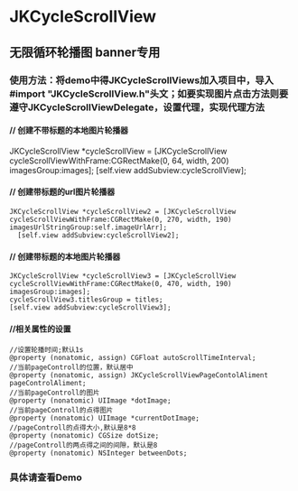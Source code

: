 # JKCycleScrollView
## 无限循环轮播图  banner专用


### 使用方法：将demo中得JKCycleScrollViews加入项目中，导入#import "JKCycleScrollView.h"头文；如要实现图片点击方法则要遵守JKCycleScrollViewDelegate，设置代理，实现代理方法

#### // 创建不带标题的本地图片轮播器
JKCycleScrollView *cycleScrollView = [JKCycleScrollView cycleScrollViewWithFrame:CGRectMake(0, 64, width, 200) imagesGroup:images];
[self.view addSubview:cycleScrollView];

####  // 创建带标题的url图片轮播器
    JKCycleScrollView *cycleScrollView2 = [JKCycleScrollView cycleScrollViewWithFrame:CGRectMake(0, 270, width, 190) imagesUrlStringGroup:self.imageUrlArr];
      [self.view addSubview:cycleScrollView2];
      
####  // 创建带标题的本地图片轮播器
    JKCycleScrollView *cycleScrollView3 = [JKCycleScrollView cycleScrollViewWithFrame:CGRectMake(0, 470, width, 190) imagesGroup:images];
    cycleScrollView3.titlesGroup = titles;
    [self.view addSubview:cycleScrollView3];
    
#### //相关属性的设置  
    //设置轮播时间;默认1s
    @property (nonatomic, assign) CGFloat autoScrollTimeInterval;
    //当前pageControll的位置，默认居中
    @property (nonatomic, assign) JKCycleScrollViewPageContolAliment pageControlAliment;
    //当前pageControll的图片
    @property (nonatomic) UIImage *dotImage;
    //当前pageControll的点得图片
    @property (nonatomic) UIImage *currentDotImage;
    //pageControll的点得大小,默认是8*8
    @property (nonatomic) CGSize dotSize;
    //pageControll的两点得之间的间隙，默认是8
    @property (nonatomic) NSInteger betweenDots;

### 具体请查看Demo
